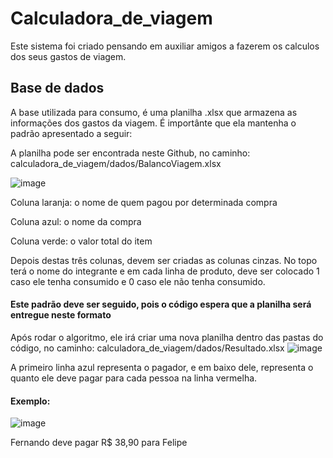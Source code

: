 # Calculadora_de_viagem

Este sistema foi criado pensando em auxiliar amigos a fazerem os calculos dos seus gastos de viagem.

## Base de dados

A base utilizada para consumo, é uma planilha .xlsx que armazena as informações dos gastos da viagem. É importânte que ela mantenha o padrão apresentado a seguir:

A planilha pode ser encontrada neste Github, no caminho: calculadora_de_viagem/dados/BalancoViagem.xlsx

![image](https://github.com/ViniciusGavaPereira/calculadora_de_viagem/assets/74336299/4d95f9eb-b304-4053-a8a0-00bf99279c21)

Coluna laranja: o nome de quem pagou por determinada compra

Coluna azul: o nome da compra

Coluna verde: o valor total do item

Depois destas três colunas, devem ser criadas as colunas cinzas. No topo terá o nome do integrante e em cada linha de produto, deve ser colocado 1 caso ele tenha consumido e 0 caso ele não tenha consumido. 

#### Este padrão deve ser seguido, pois o código espera que a planilha será entregue neste formato

Após rodar o algoritmo, ele irá criar uma nova planilha dentro das pastas do código, no caminho: calculadora_de_viagem/dados/Resultado.xlsx 
![image](https://github.com/ViniciusGavaPereira/calculadora_de_viagem/assets/74336299/47521c4a-4219-4e7e-9333-d15688703ce0)


A primeiro linha azul representa o pagador, e em baixo dele, representa o quanto ele deve pagar para cada pessoa na linha vermelha.

#### Exemplo:
![image](https://github.com/ViniciusGavaPereira/calculadora_de_viagem/assets/74336299/1642a72f-2e86-479a-9af5-2dbc453a1f20)

Fernando deve pagar R$ 38,90 para Felipe


